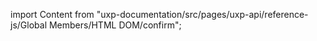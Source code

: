 
import Content from "uxp-documentation/src/pages/uxp-api/reference-js/Global Members/HTML DOM/confirm";

<Content query="product=xd"/>

